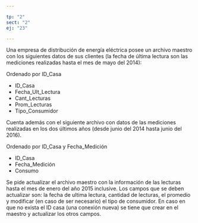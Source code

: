 ```yaml
---

tp: "2"
sect: "2"
ej: "23"

---
```


Una empresa de distribución de energía eléctrica posee un archivo maestro con los siguientes datos de sus clientes (la fecha de última lectura son las mediciones realizadas hasta el mes de mayo del 2014):

Ordenado por ID_Casa
<ul class='fileul'>
	<li class='clave'>ID_Casa
	<li>Fecha_Ult_Lectura
	<li>Cant_Lecturas
	<li>Prom_Lecturas
	<li>Tipo_Consumidor
</ul>

Cuenta además con el siguiente archivo con datos de las mediciones realizadas en los dos últimos años (desde junio del 2014 hasta junio del 2016).  

Ordenado por ID_Casa y Fecha_Medición
<ul class='fileul'>
	<li class='clave'>ID_Casa
	<li>Fecha_Medición
	<li>Consumo
</ul>

Se pide actualizar el archivo maestro con la información de las lecturas hasta el mes de enero del año 2015 inclusive. Los campos que se deben actualizar son: la fecha de ultima lectura, cantidad de lecturas, el promedio y modificar (en caso de ser necesario) el tipo de consumidor.
En caso en que no exista el ID casa (una conexión nueva) se tiene que crear en el maestro y actualizar los otros campos.  
